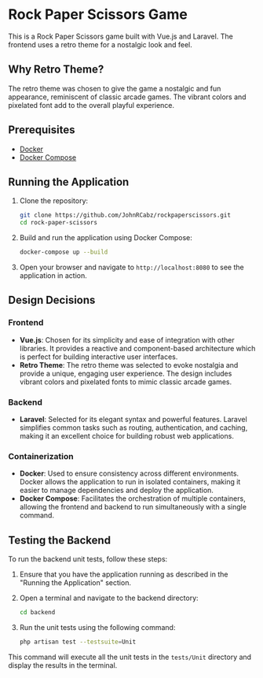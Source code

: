 # Rock Paper Scissors Game

This is a Rock Paper Scissors game built with Vue.js and Laravel. The frontend uses a retro theme for a nostalgic look and feel.

## Why Retro Theme?

The retro theme was chosen to give the game a nostalgic and fun appearance, reminiscent of classic arcade games. The vibrant colors and pixelated font add to the overall playful experience.

## Prerequisites

- [Docker](https://www.docker.com/get-started)
- [Docker Compose](https://docs.docker.com/compose/install/)

## Running the Application

1. Clone the repository:
    ```sh
    git clone https://github.com/JohnRCabz/rockpaperscissors.git
    cd rock-paper-scissors
    ```

2. Build and run the application using Docker Compose:
    ```sh
    docker-compose up --build
    ```

3. Open your browser and navigate to `http://localhost:8080` to see the application in action.

## Design Decisions

### Frontend
- **Vue.js**: Chosen for its simplicity and ease of integration with other libraries. It provides a reactive and component-based architecture which is perfect for building interactive user interfaces.
- **Retro Theme**: The retro theme was selected to evoke nostalgia and provide a unique, engaging user experience. The design includes vibrant colors and pixelated fonts to mimic classic arcade games.

### Backend
- **Laravel**: Selected for its elegant syntax and powerful features. Laravel simplifies common tasks such as routing, authentication, and caching, making it an excellent choice for building robust web applications.

### Containerization
- **Docker**: Used to ensure consistency across different environments. Docker allows the application to run in isolated containers, making it easier to manage dependencies and deploy the application.
- **Docker Compose**: Facilitates the orchestration of multiple containers, allowing the frontend and backend to run simultaneously with a single command.

## Testing the Backend

To run the backend unit tests, follow these steps:

1. Ensure that you have the application running as described in the "Running the Application" section.

2. Open a terminal and navigate to the backend directory:
    ```sh
    cd backend
    ```

3. Run the unit tests using the following command:
    ```sh
    php artisan test --testsuite=Unit
    ```

This command will execute all the unit tests in the `tests/Unit` directory and display the results in the terminal.